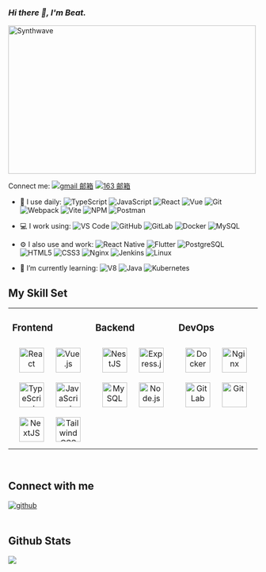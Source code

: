### _Hi there 👋, I'm Beat._

<p><img src="https://thumbs.gfycat.com/GoodnaturedFondGaur-size_restricted.gif" alt="Synthwave" height="300" width="500"></p>

<!--
**wwpeng520/wwpeng520** is a ✨ _special_ ✨ repository because its `README.md` (this file) appears on your GitHub profile.

Here are some ideas to get you started:

- 🔭 I’m currently working on ...
- 🌱 I’m currently learning ...
- 👯 I’m looking to collaborate on ...
- 🤔 I’m looking for help with ...
- 💬 Ask me about ...
- 📫 How to reach me: ...
- 😄 Pronouns: ...
- ⚡ Fun fact: ...
-->

Connect me: 
[![gmail 邮箱](https://img.shields.io/badge/Gmail-D14836?logo=gmail&logoColor=white)](mailto:wwpeng520@gmail.com)
[![163 邮箱](https://img.shields.io/badge/-163%20Mail-FC1F1F?style=plastic&link=mailto:wwpeng520@163.com)](mailto:wwpeng520@163.com) 

- 🚀 I use daily: 
![TypeScript](https://img.shields.io/badge/TypeScript-F0F0F0?logo=TypeScript)
![JavaScript](https://img.shields.io/badge/JavaScript-000000?logo=JavaScript&logoColor=FFCA28)
![React](https://img.shields.io/badge/React.js-35495E?logo=React)
![Vue](https://img.shields.io/badge/Vue.js-35495E?logo=vue.js&logoColor=4FC08D)
![Git](https://img.shields.io/badge/-Git-000000?logo=git&logoColor=FF7043)
![Webpack](https://img.shields.io/badge/-webpack-2B3A42?logo=webpack&logoColor=75AFCC)
![Vite](https://img.shields.io/badge/vite-3DDC84?logo=Vite)
![NPM](https://img.shields.io/badge/-NPM-2875E3?logo=npm&logoColor=029137)
![Postman](https://img.shields.io/badge/-Postman-7A1FA2?logo=postman&logoColor=FC8019)

- 💻 I work using: 
![VS Code](https://img.shields.io/badge/-VS%20Code-007ACC?style=plastic&logo=visual-studio-code)
![GitHub](https://img.shields.io/badge/-GitHub-181717?style=plastic&logo=github)
![GitLab](https://img.shields.io/badge/-GitLab-FCA121?style=plastic&logo=gitlab)
![Docker](https://img.shields.io/badge/docker-20232A?logo=docker&logoColor=61DAFB)
![MySQL](https://img.shields.io/badge/-MySQL-7A1FA2?style=plastic&logo=mysql&logoColor=white)

- ⚙️ I also use and work: 
![React Native](https://img.shields.io/badge/React_Native-20232A?logo=react&logoColor=61DAFB)
![Flutter](https://img.shields.io/badge/Flutter-20232A?logo=Flutter&logoColor=61DAFB)
![PostgreSQL](https://img.shields.io/badge/-PostgreSQL-336791?style=plastic&logo=postgresql&logoColor=white)
![HTML5](https://img.shields.io/badge/-HTML5-E34F26?style=plastic&logo=html5&logoColor=white)
![CSS3](https://img.shields.io/badge/-CSS3-1572B6?style=plastic&logo=css3) 
![Nginx](https://img.shields.io/badge/-Nginx-F6C915?logo=nginx&logoColor=029137)
![Jenkins](https://img.shields.io/badge/-Jenkins-F6C915?logo=jenkins&logoColor=F16061) 
![Linux](https://img.shields.io/badge/-Linux-F16061?logo=linux&logoColor=000) 

- 🌱 I’m currently learning:
![V8](https://img.shields.io/badge/-V8-3DDC84?logo=v8&logoColor=4788F4)
![Java](https://img.shields.io/badge/-Java-02569B?logo=Java) 
![Kubernetes](https://img.shields.io/badge/-Kubernetes-F5F5F5?logo=Kubernetes&logoColor=316CE6) 


## My Skill Set  
<table><tr><td valign="top" width="33%">



### Frontend  
<div align="center">  
<a href="https://reactjs.org/" target="_blank"><img style="margin: 10px" src="https://profilinator.rishav.dev/skills-assets/react-original-wordmark.svg" alt="React" height="50" /></a>  
<a href="https://vuejs.org/" target="_blank"><img style="margin: 10px" src="https://profilinator.rishav.dev/skills-assets/vuejs-original-wordmark.svg" alt="Vue.js" height="50" /></a>  
<a href="https://www.typescriptlang.org/" target="_blank"><img style="margin: 10px" src="https://profilinator.rishav.dev/skills-assets/typescript-original.svg" alt="TypeScript" height="50" /></a>  
<a href="https://www.javascript.com/" target="_blank"><img style="margin: 10px" src="https://profilinator.rishav.dev/skills-assets/javascript-original.svg" alt="JavaScript" height="50" /></a>  
<a href="https://nextjs.org/" target="_blank"><img style="margin: 10px" src="https://profilinator.rishav.dev/skills-assets/nextjs.png" alt="NextJS" height="50" /></a>  
<a href="https://www.tailwindcss.com/" target="_blank"><img style="margin: 10px" src="https://profilinator.rishav.dev/skills-assets/tailwindcss.svg" alt="Tailwind CSS" height="50" /></a>  
</div>

</td><td valign="top" width="33%">



### Backend  
<div align="center">  
<a href="https://nestjs.com/" target="_blank"><img style="margin: 10px" src="https://profilinator.rishav.dev/skills-assets/nestjs.svg" alt="NestJS" height="50" /></a>  
<a href="https://expressjs.com/" target="_blank"><img style="margin: 10px" src="https://profilinator.rishav.dev/skills-assets/express-original-wordmark.svg" alt="Express.js" height="50" /></a>  
<a href="https://www.mysql.com/" target="_blank"><img style="margin: 10px" src="https://profilinator.rishav.dev/skills-assets/mysql-original-wordmark.svg" alt="MySQL" height="50" /></a>  
<a href="https://nodejs.org/" target="_blank"><img style="margin: 10px" src="https://profilinator.rishav.dev/skills-assets/nodejs-original-wordmark.svg" alt="Node.js" height="50" /></a>  
</div>

</td><td valign="top" width="33%">

### DevOps  
<div align="center">  
<a href="https://www.docker.com/" target="_blank"><img style="margin: 10px" src="https://profilinator.rishav.dev/skills-assets/docker-original-wordmark.svg" alt="Docker" height="50" /></a>  
<a href="https://www.nginx.com/" target="_blank"><img style="margin: 10px" src="https://profilinator.rishav.dev/skills-assets/nginx-original.svg" alt="Nginx" height="50" /></a>  
<a href="https://about.gitlab.com/" target="_blank"><img style="margin: 10px" src="https://profilinator.rishav.dev/skills-assets/gitlab.svg" alt="GitLab" height="50" /></a>  
<a href="https://github.com/" target="_blank"><img style="margin: 10px" src="https://profilinator.rishav.dev/skills-assets/git-scm-icon.svg" alt="Git" height="50" /></a>  
</div>

</td></tr></table>  

<br/>  


## Connect with me  
<div>
<a href="https://github.com/wwpeng520" target="_blank">
<img src=https://img.shields.io/badge/github-%2324292e.svg?&style=for-the-badge&logo=github&logoColor=white alt=github style="margin-bottom: 5px;" />
</a>  
</div>  
  
<br/>  


## Github Stats  
<div><img src="https://github-readme-stats.vercel.app/api?username=wwpeng520&show_icons=true&count_private=true&hide_border=true" align="center" /></div>  

<br/>  


